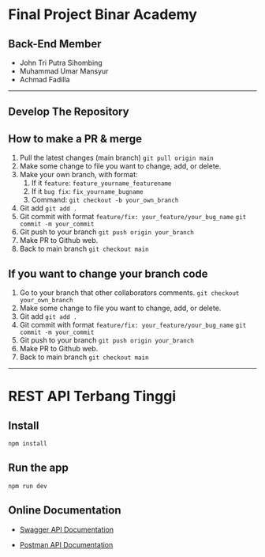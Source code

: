 # Final Project Binar Academy

## Back-End Member

- John Tri Putra Sihombing
- Muhammad Umar Mansyur
- Achmad Fadilla

---

## Develop The Repository

## How to make a PR & merge

1. Pull the latest changes (main branch)
   `git pull origin main`
2. Make some change to file you want to change, add, or delete.
3. Make your own branch, with format:
   1. If it `feature`: `feature_yourname_featurename`
   2. If it `bug fix`: `fix_yourname_bugname`
   3. Command: `git checkout -b your_own_branch`
4. Git add
   `git add .`
5. Git commit with format `feature/fix: your_feature/your_bug_name`
   `git commit -m your_commit`
6. Git push to your branch
   `git push origin your_branch`
7. Make PR to Github web.
8. Back to main branch
   `git checkout main`

## If you want to change your branch code

1. Go to your branch that other collaborators comments.
   `git checkout your_own_branch`
2. Make some change to file you want to change, add, or delete.
3. Git add
   `git add .`
4. Git commit with format `feature/fix: your_feature/your_bug_name`
   `git commit -m your_commit`
5. Git push to your branch
   `git push origin your_branch`
6. Make PR to Github web.
7. Back to main branch
   `git checkout main`

---

# REST API Terbang Tinggi

## Install

    npm install

## Run the app

    npm run dev

## Online Documentation

- [Swagger API Documentation](https://terbangtinggi-api-staging.km3ggwp.com/api/docs/)

- [Postman API Documentation](https://documenter.getpostman.com/view/23103147/2s8YsxurAy)
